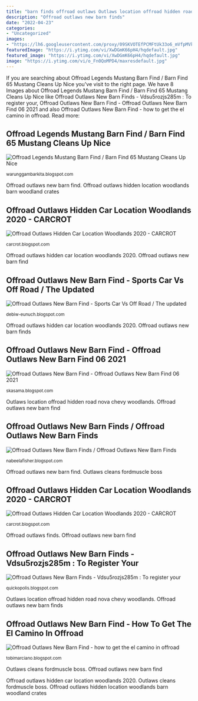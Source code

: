 ```yaml
---
title: "barn finds offroad outlaws Outlaws location offroad hidden road nova chevy woodlands"
description: "Offroad outlaws new barn finds"
date: "2022-04-23"
categories:
- "Uncategorized"
images:
- "https://lh6.googleusercontent.com/proxy/09SKVOTEfPCMFtUk33o6_mVfpMVk90siUYMEMZ-KlXamIIkBrrC8DcEQ1sNqtsr3GIhiQI_OzOql5ixbtlTBXY_XqJ2FlWz9=w1200-h630-p-k-no-nu"
featuredImage: "https://i.ytimg.com/vi/XwDGmK66pH4/hqdefault.jpg"
featured_image: "https://i.ytimg.com/vi/XwDGmK66pH4/hqdefault.jpg"
image: "https://i.ytimg.com/vi/o_Fn0QoMPD4/maxresdefault.jpg"
---
```


If you are searching about Offroad Legends Mustang Barn Find / Barn Find 65 Mustang Cleans Up Nice you've visit to the right page. We have 8 Images about Offroad Legends Mustang Barn Find / Barn Find 65 Mustang Cleans Up Nice like Offroad Outlaws New Barn Finds - Vdsu5rozjs285m : To register your, Offroad Outlaws New Barn Find - Offroad Outlaws New Barn Find 06 2021 and also Offroad Outlaws New Barn Find - how to get the el camino in offroad. Read more:

## Offroad Legends Mustang Barn Find / Barn Find 65 Mustang Cleans Up Nice

![Offroad Legends Mustang Barn Find / Barn Find 65 Mustang Cleans Up Nice](https://i.ytimg.com/vi/Wgb_5QWTGp8/hqdefault.jpg "Offroad outlaws hidden car location woodlands 2020")

<small>warunggambarkita.blogspot.com</small>

Offroad outlaws new barn find. Offroad outlaws hidden location woodlands barn woodland crates

## Offroad Outlaws Hidden Car Location Woodlands 2020 - CARCROT

![Offroad Outlaws Hidden Car Location Woodlands 2020 - CARCROT](https://i.ytimg.com/vi/rPgSFjzwcc4/maxresdefault.jpg "Offroad outlaws finds")

<small>carcrot.blogspot.com</small>

Offroad outlaws hidden car location woodlands 2020. Offroad outlaws new barn find

## Offroad Outlaws New Barn Find - Sports Car Vs Off Road / The Updated

![Offroad Outlaws New Barn Find - Sports Car Vs Off Road / The updated](https://lh5.googleusercontent.com/proxy/OUEuPZB3GbCCxP90xfRjIWljU9KCiwlbWxdaAzl-qANuI0SEjGTNiL8GQcGeIKsoCAbZpUAJ-N-c1mnKaioUq9uAT3IViB-cfbshfZJlkaPMsK2QCVgoLjLzFQ=w1200-h630-p-k-no-nu "Offroad outlaws hidden location woodlands barn woodland crates")

<small>debiw-eunuch.blogspot.com</small>

Offroad outlaws hidden car location woodlands 2020. Offroad outlaws new barn finds

## Offroad Outlaws New Barn Find - Offroad Outlaws New Barn Find 06 2021

![Offroad Outlaws New Barn Find - Offroad Outlaws New Barn Find 06 2021](https://i.ytimg.com/vi/ZyLF4A_I5Vs/maxresdefault.jpg "Offroad outlaws hidden car location woodlands 2020")

<small>skasama.blogspot.com</small>

Outlaws location offroad hidden road nova chevy woodlands. Offroad outlaws new barn find

## Offroad Outlaws New Barn Finds / Offroad Outlaws New Barn Finds

![Offroad Outlaws New Barn Finds / Offroad Outlaws New Barn Finds](https://lh6.googleusercontent.com/proxy/09SKVOTEfPCMFtUk33o6_mVfpMVk90siUYMEMZ-KlXamIIkBrrC8DcEQ1sNqtsr3GIhiQI_OzOql5ixbtlTBXY_XqJ2FlWz9=w1200-h630-p-k-no-nu "Outlaws cleans fordmuscle boss")

<small>nabeelafisher.blogspot.com</small>

Offroad outlaws new barn find. Outlaws cleans fordmuscle boss

## Offroad Outlaws Hidden Car Location Woodlands 2020 - CARCROT

![Offroad Outlaws Hidden Car Location Woodlands 2020 - CARCROT](https://i.ytimg.com/vi/o_Fn0QoMPD4/maxresdefault.jpg "Offroad outlaws hidden car location woodlands 2020")

<small>carcrot.blogspot.com</small>

Offroad outlaws finds. Offroad outlaws new barn find

## Offroad Outlaws New Barn Finds - Vdsu5rozjs285m : To Register Your

![Offroad Outlaws New Barn Finds - Vdsu5rozjs285m : To register your](https://lh3.googleusercontent.com/proxy/3zW4hNS63Z17aipy4r2QDr6N_PypVIV_V_efkvpzxtsOPKlKjyecBj-5_RqsQBUHlVyRkypu7g=w1200-h630-p-k-no-nu "Offroad legends mustang barn find / barn find 65 mustang cleans up nice")

<small>quickopolis.blogspot.com</small>

Outlaws location offroad hidden road nova chevy woodlands. Offroad outlaws new barn finds

## Offroad Outlaws New Barn Find - How To Get The El Camino In Offroad

![Offroad Outlaws New Barn Find - how to get the el camino in offroad](https://i.ytimg.com/vi/XwDGmK66pH4/hqdefault.jpg "Outlaws location offroad hidden road nova chevy woodlands")

<small>tobimarciano.blogspot.com</small>

Outlaws cleans fordmuscle boss. Offroad outlaws new barn find

Offroad outlaws hidden car location woodlands 2020. Outlaws cleans fordmuscle boss. Offroad outlaws hidden location woodlands barn woodland crates
